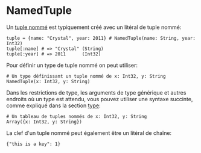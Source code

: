 # NamedTuple

Un [tuple nommé](http://crystal-lang.org/api/NamedTuple.html) est typiquement créé avec un litéral de tuple nommé:

```crystal
tuple = {name: "Crystal", year: 2011} # NamedTuple(name: String, year: Int32)
tuple[:name] # => "Crystal" (String)
tuple[:year] # => 2011      (Int32)
```

Pour définir un type de tuple nommé on peut utiliser:

```crystal
# Un type définissant un tuple nommé de x: Int32, y: String
NamedTuple(x: Int32, y: String)
```

Dans les restrictions de type, les arguments de type générique et autres endroits où un type est attendu, vous pouvez utiliser une syntaxe succinte, comme expliqué dans la section [type](../type_grammar.html):

```crystal
# Un tableau de tuples nommés de x: Int32, y: String
Array({x: Int32, y: String})
```

La clef d'un tuple nommé peut également être un litéral de chaîne:

```crystal
{"this is a key": 1}
```
